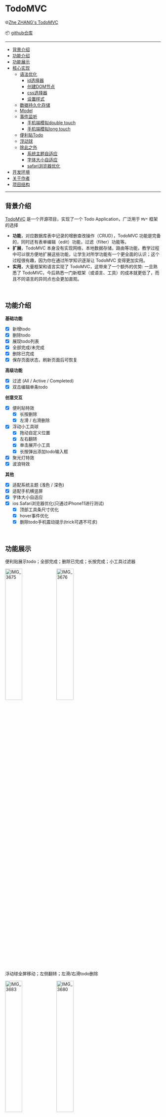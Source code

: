 # TodoMVC

🌐[Zhe ZHANG's TodoMVC](https://doublez0108.github.io/TodoMVC/TodoMVC.html)

📦 [github仓库](https://github.com/doubleZ0108/TodoMVC)

------

* [背景介绍](#背景介绍)
* [功能介绍](#功能介绍)
* [功能展示](#功能展示)
* [核心实现](#核心实现)
   * [语法优化](#语法优化)
      * [id选择器](#id选择器)
      * [创建DOM节点](#创建dom节点)
      * [css选择器](#css选择器)
      * [设置样式](#设置样式)
   * [数据持久化存储](#数据持久化存储)
   * [Model](#model)
   * [事件监听](#事件监听)
      * [手机端模拟double touch](#手机端模拟double-touch)
      * [手机端模拟long touch](#手机端模拟long-touch)
   * [便利贴Todo](#便利贴todo)
   * [浮动球](#浮动球)
   * [除此之外](#除此之外)
      * [系统主题自适应](#系统主题自适应)
      * [字体大小自适应](#字体大小自适应)
      * [safari浏览器优化](#safari浏览器优化)
* [开发环境](#开发环境)
* [关于作者](#关于作者)
* [项目结构](#项目结构)

------

## 背景介绍

[TodoMVC](http://todomvc.com/) 是一个开源项目，实现了一个 Todo Application，广泛用于 `MV*` 框架的选择

- **功能**，对应数据库表中记录的增删查改操作（CRUD），TodoMVC 功能是完备的，同时还有表单编辑（edit）功能，过滤（filter）功能等。
- **扩展**，TodoMVC 本身没有实现网络，本地数据存储，路由等功能，教学过程中可以很方便地扩展这些功能，让学生对所学功能有一个更全面的认识；这个过程很有趣，因为你在通过所学知识逐渐让 TodoMVC 变得更加实用。
- **实用**，大量框架和语言实现了 TodoMVC，这带来了一个额外的优势: 一旦熟悉了 TodoMVC，今后熟悉一门新框架（或语言、工具）的成本就更低了，而且不同语言的异同点也会更加直观。

<br/>

## 功能介绍

**基础功能**

- [x] 新增todo
- [x] 删除todo
- [x] 展现todo列表
- [x] 全部完成/未完成
- [x] 删除已完成
- [x] 保存页面状态，刷新页面后可恢复

**高级功能**

- [x] 过滤 (All / Active / Completed)
- [x] 双击编辑单条todo

**创意交互**

- [x] 便利贴特效
  - [x] 长按删除
  - [x] 左滑 / 右滑删除
- [x] 浮动小工具球
  - [x] 拖动自定义位置
  - [x] 左右翻转
  - [x] 单击展开小工具
  - [x] 长按弹出添加todo输入框
- [x] 聚光灯特效
- [x] 波浪特效

**其他**

- [x] 适配系统主题 (浅色 / 深色)
- [x] 适配手机横竖屏
- [x] 字体大小自适应
- [x] ios Safari浏览器优化(只通过iPhone11进行测试)
  - [x] 顶部工具条尺寸优化
  - [x] hover事件优化
  - [x] 删除todo手机震动提示(trick可遇不可求)

<br/>

## 功能展示

便利贴展示todo；全部完成；删除已完成；长按完成；小工具过滤器

<img src="https://upload-images.jianshu.io/upload_images/12014150-9e3833384f3ecda5.PNG?imageMogr2/auto-orient/strip%7CimageView2/2/w/1240" alt="IMG_3675" width="33%;" /><img src="https://upload-images.jianshu.io/upload_images/12014150-c9b2ae75a3961e9b.PNG?imageMogr2/auto-orient/strip%7CimageView2/2/w/1240" alt="IMG_3676" width="33%;" />

浮动球全屏移动；左侧翻转；左滑/右滑todo删除

<img src="https://upload-images.jianshu.io/upload_images/12014150-89da8e4fe3929d2f.PNG?imageMogr2/auto-orient/strip%7CimageView2/2/w/1240" alt="IMG_3683" width="33%;" /><img src="https://upload-images.jianshu.io/upload_images/12014150-32fe829625e51ba4.PNG?imageMogr2/auto-orient/strip%7CimageView2/2/w/1240" alt="IMG_3680" width="33%;" />

双击todo进行编辑

<img src="https://upload-images.jianshu.io/upload_images/12014150-6dcf34b47e543a6b.PNG?imageMogr2/auto-orient/strip%7CimageView2/2/w/1240" alt="IMG_3682" width="33%;" /><img src="https://upload-images.jianshu.io/upload_images/12014150-35e01f9866d65d93.PNG?imageMogr2/auto-orient/strip%7CimageView2/2/w/1240" alt="IMG_3681" width="33%;" />

长按添加一条todo

<img src="https://upload-images.jianshu.io/upload_images/12014150-3671f4f07fa3a44c.PNG?imageMogr2/auto-orient/strip%7CimageView2/2/w/1240" alt="IMG_3679" width="33%;" /><img src="https://upload-images.jianshu.io/upload_images/12014150-7b34ae2486ba922f.PNG?imageMogr2/auto-orient/strip%7CimageView2/2/w/1240" alt="IMG_3677" width="33%;" />

横屏适配

<img src="https://upload-images.jianshu.io/upload_images/12014150-0f7ad09027bec78d.png?imageMogr2/auto-orient/strip%7CimageView2/2/w/1240" alt="image-20200626222240953" width="50%;" width="80%;" />

<br/>

## 核心实现

<details>
	<summary>核心实现代码</summary>
### 语法优化

#### id选择器

```js
/**
 * 通过id快速访问节点
 * @param {element id} id 
 */
function $(id){
    return document.getElementById(id);
}
```

#### 创建DOM节点

```js
/**
 * 通过类型快速创建节点
 * @param {节点类型} type 
 */
function $c(type){
    return document.createElement(type);
}
```

#### css选择器

```js
/**
 * 通过css选择器快速访问一组对象
 *    注意返回值为NodeList
 * @param {css选择器} css_selector 
 */
function $all(css_selector){
    return document.querySelectorAll(css_selector);
}
```

#### 设置样式

```js
/**
 * 快速设置节点样式
 * @param {节点对象} obj 
 * @param {一组css对象} css 
 */
function setStyle(obj, css){
    for(let atr in css){
        obj.style[atr] = css[atr];
    }
}
```

<br/>

### 数据持久化存储

```js
(function(){
    if(!window.localStorage){
        alert("您的浏览器不支持Local Storage");
        return false;
    } else {
        let key = "todos";
        Object.assign(model, {
            /**
             * 读取LocalStorage进行初始化
             **/
            init: function(callback){
                let data = window.localStorage.getItem(key);
                if(data){ 
                    model.data = JSON.parse(data);
                }
                if(callback) { callback(); }
            },
            /**
             * 写入LocalStorage进行持久化
             **/
            flush: function(callback){
                window.localStorage.setItem(key, JSON.stringify(model.data));
                if(callback) { callback(); }
            }
        });
    }
})();
```

### Model

```js
/**
 * Model层
 **/
window.model = {
    data: {
        todos: [
            /**
             * 【存储实例】
             * content: "this is a todo example"
             * time: 
             * completed: false
             */
        ],
        filter: "All",
    }
}
```

### 事件监听

#### 手机端模拟double touch

```js
var click_counter = 0;
elem.addEventListener("touchstart", function () {
    touchStartTimer = new Date();
    click_counter++;
    setTimeout(function () {
        click_counter = 0;
    }, dbltouch_interval);
    if (click_counter > 1) {
        console.log("simulate double touch on mobile...");

        click_counter = 0;
    }
});
```

#### 手机端模拟long touch

```js
let touchStartTimer, touchEndTimer;
btnGroupTouchHandler = {
    start: function(event){
        touchStartTimer = new Date();
    },
    end: function(event){
        touchEndTimer = new Date();
        let deltaTime = touchEndTimer.getTime() - touchStartTimer.getTime();

        /* 长按判定 */
        if(deltaTime > longtouch_interval){
           
        }
    }
}
```

<br/>

### 便利贴Todo

样式结构

```html
<div class="todo-group" id="todo-1">
    <div class="todo-shadow"></div>
    <div class="todo-paper" style="transform: rotate(1.3deg);">
        <div class="todo-paper-bg" id="todo-bgcolor-1">
        </div>
    </div>
    <div class="cover-content-container">
        <div class="cover-content">
            <p id="todo-text-0" class="todo-text" style="transform: rotate(1.3deg);">这里是一条测试todo</p>
            <input class="editing" type="text" autofocus style="transform: rotate(1.3deg);" />
        </div>
    </div>
</div>
```



touchstart

```js
let oldTouch, touchObj;
let isDelete = false;
elem.addEventListener('touchstart', function (event) {
    oldTouch = event.touches[0];
    touchObj = event.currentTarget;
    isDelete = false;
}, false);
```

touchmove

```js
elem.addEventListener('touchmove', function (event) {
    let freshTouch = event.touches[0];
    let verticalOffset = freshTouch.clientY - oldTouch.clientY;

    if (Math.abs(verticalOffset) < tolerateVerticalOffset) {    // 上下滑动容忍之内视作成功
        var horizontalOffset = freshTouch.clientX - oldTouch.clientX;
        touchObj.style.transition = ".2s linear";

        if (Math.abs(horizontalOffset) < deviceWidth / 3) {     //移动距离过短 不判定为删除
            touchObj.style.left = horizontalOffset + 'px';
        } else {
            if (horizontalOffset < 0) {     // 左滑
                touchObj.style.left = -deviceWidth * 2 + 'px';
            } else {                        // 右滑
                touchObj.style.left = deviceWidth * 2 + 'px';
            }
            isDelete = true;
        }
    }
}, false);
```

touchend

```js
elem.addEventListener('touchend', function (event) {
    /* 在DOM中和Model中删除该todo */
    if (isDelete && elem != null) {
        elem.parentNode.removeChild(elem);
        model.data.todos.splice(index, 1);

        model.flush();
        update();
    } else {
        touchObj.style.left = 0;
    }
}, false);
```



<br/>

### 浮动球

跟随手指移动

```js
let oldTouch;
btnGroupTouchHandler = {
    start: function(event){
        oldTouch = event.touches[0];
    },
    move: function(event){
        let freshTouch = event.touches[0];
    
        let deltaRight = oldTouch.clientX - freshTouch.clientX;
        let deltaBottom = oldTouch.clientY - freshTouch.clientY;
        let right = parseFloat(btnGroup.style.right || 0) + deltaRight;
        let bottom = parseFloat(btnGroup.style.bottom || 0) + deltaBottom;
    
        /* 跟随手指移动浮动球 */
        if(right < deviceWidth - 60 && right > 0        // 边界检测
            && bottom < deviceHeight - 300 && bottom > 0){
            setStyle(btnGroup, {
                right: right + "px",
                bottom: bottom + "px"
            });
        }
        
        oldTouch = freshTouch;
    }
}
```

适配屏幕左/右侧

```js
 /* 浮动球移动到左边进行反转 */
 if(right > (deviceWidth - 60) / 2){
    setStyle(btnGroup, {
        transform: "translateY(-30px) rotateY(180deg)"      // 先将整体翻转180
    });
    Array.from($all('.ButtonGroup a i')).forEach(function(elem){
        elem.style.transform = "rotateY(180deg)";           // 再将每个元素翻转180
    });
} else {
    btnGroup.style.transform = "translateY(-30px)";
    Array.from($all('.ButtonGroup a i')).forEach(function(elem){
        elem.style.transform = "none";
    });
}
```





<br/>

### 除此之外

#### 系统主题自适应

通过native CSS实现

```css
@media (prefers-color-scheme: dark) {
    .HeaderSubGroup span {
        color: rgba(255, 255, 255, 0.6);
    }
}

@media (prefers-color-scheme: light) {
    .HeaderSubGroup span {
        color: rgba(0, 0, 0, 0.6);
    }
}
```



#### 字体大小自适应

初始时使用vh和vw进行字体大小设定，“viewpoint” = window size

- 15vw = 15% 设置width（可以理解为宽度单位）
- 15vh = 15% 设置height（可以理解高度单位）

但由于兼容性不好，该用rem进行字体自适应，设定`html`根节点`25px`，其余字体大小通过`1.2rem`进行调整，只需要再通过`@media`进行根节点调整即可



#### safari浏览器优化

1. safari浏览器顶部的工具条会影响屏幕的`screen.height`，在css中设定`100vh`也部位定值，会导致抖动现象，非常影响用户体验。因此该用js绑定`innerHeight`和`innerWidth`

   ```js
   var deviceHeight = window.innerHeight;      // 屏幕高度
   var deviceWidth = window.innerWidth;        // 屏幕宽度
   
   /* 固定屏幕尺寸（手机safari infobar尺寸不固定） */
   $('bg').style.height = deviceHeight + "px";
   ```

2. safari浏览器不响应`:hover`伪类，因此通过`touchstart`和`touchend`进行替代

3. safari浏览器不支持`rotateY`，拥有该属性的dom节点会直接不显示。解决方法是在父节点上增加`perspective`属性，并确定位置

   ```css
   .float-btns {
       transform: perspective(400);
       position: fixed;
       bottom: 0;
       right: 0;
   }
   ```

   

</details>


<br/>

## 开发环境

- **操作系统**
  - **开发环境**：macOS Catalina 10.15.4
  - **部署环境**：Ubuntu 16.04.6 LTS
- **测试环境**: 
  - Safari on iPhone11
  - Chrome Device Simulator
- **IDE**：Visual Studio Code 1.45.1
- **开发语言**
  - HTML5
  - CSS3
  - JavaScript

<br/>

## 关于作者

| Item            | VALUE                                               |
| --------------- | --------------------------------------------------- |
| **Name**        | 张喆                                                |
| **ID**          | 1754060                                             |
| **Adviser**     | 徐凯老师(阿里巴巴) 梁爽老师                         |
| **Course Name** | Web系统与技术                                       |
| **Course Time** | 星期五 2-4 [1-8]<br/>星期六 3-6 [11-17]             |
| **Email**       | [dbzdbz@tongji.edu.cn](mailto:dbzdbz.tongji.edu.cn) |

<br/>

## 项目结构

```
.
├── README.md
├── TodoMVC.html
└── static
    ├── css
    │   ├── TodoMVC.css
    │   ├── button.css
    │   ├── footer.css
    │   ├── header.css
    │   ├── popup.css
    │   └── todo.css
    ├── img
    │   ├── dark-bg.jpg
    │   └── light-bg.jpg
    └── js
        ├── TodoMVC.js
        ├── button.js
        ├── model.js
        ├── popup.js
        ├── storage.js
        ├── todo.js
        └── util.js

4 directories, 17 files
```

